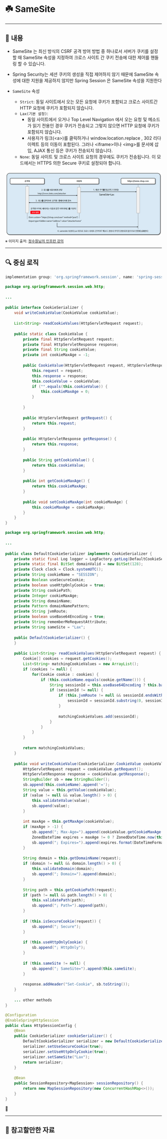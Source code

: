 # ☘️ SameSite

---

## 📖 내용
- SameSite 는 최신 방식의 CSRF 공격 방어 방법 중 하나로서 서버가 쿠키를 설정할 때 SameSite 속성을 지정하여 크로스 사이트 간 쿠키 전송에 대한 제어를 핸들링 할 수 있습니다.
- Spring Security는 세션 쿠키의 생성을 직접 제어하지 않기 때문에 SameSite 속성에 대한 지원을 제공하지 않지만 Spring Session 은 SameSite 속성을 지원한다

- `SameSite` 속성
  - `Strict`: 동일 사이트에서 오는 모든 요청에 쿠키가 포함되고 크로스 사이트간 HTTP 요청에 쿠키가 포함되지 않습니다.
  - `Lax(기본 설정)`: 
    - 동일 사이트에서 오거나 Top Level Navigation 에서 오는 요청 및 메소드가 읽기 전용인 경우 쿠키가 전송되고 그렇지 않으면 HTTP 요청에 쿠키가 포함되지 않습니다.
    - 사용자가 링크(&lt;a&gt;)를 클릭하거나 window.location.replace , 302 리다이렉트 등의 이동이 포함된다. 그러나 &lt;iframe&gt;이나 &lt;img&gt;를 문서에 삽입, AJAX 통신 등은
      쿠키가 전송되지 않습니다.
  - `None`: 동일 사이트 및 크로스 사이트 요청의 경우에도 쿠키가 전송됩니다. 이 모드에서는 HTTPS 의한 Secure 쿠키로 설정되야 합니다.

![image_1.png](image_1.png)
<sub>※ 이미지 출처: [정수원님의 인프런 강의](https://www.inflearn.com/course/%EC%8A%A4%ED%94%84%EB%A7%81-%EC%8B%9C%ED%81%90%EB%A6%AC%ED%8B%B0-%EC%99%84%EC%A0%84%EC%A0%95%EB%B3%B5/dashboard)</sub>

---

## 🔍 중심 로직

```groovy
implementation group: 'org.springframework.session', name: 'spring-session-core', version: '3.2.1'
```

```java
package org.springframework.session.web.http;

...

public interface CookieSerializer {
    void writeCookieValue(CookieValue cookieValue);

    List<String> readCookieValues(HttpServletRequest request);

    public static class CookieValue {
        private final HttpServletRequest request;
        private final HttpServletResponse response;
        private final String cookieValue;
        private int cookieMaxAge = -1;

        public CookieValue(HttpServletRequest request, HttpServletResponse response, String cookieValue) {
            this.request = request;
            this.response = response;
            this.cookieValue = cookieValue;
            if ("".equals(this.cookieValue)) {
                this.cookieMaxAge = 0;
            }

        }

        public HttpServletRequest getRequest() {
            return this.request;
        }

        public HttpServletResponse getResponse() {
            return this.response;
        }

        public String getCookieValue() {
            return this.cookieValue;
        }

        public int getCookieMaxAge() {
            return this.cookieMaxAge;
        }

        public void setCookieMaxAge(int cookieMaxAge) {
            this.cookieMaxAge = cookieMaxAge;
        }
    }
}
```

```java
package org.springframework.session.web.http;

...

public class DefaultCookieSerializer implements CookieSerializer {
    private static final Log logger = LogFactory.getLog(DefaultCookieSerializer.class);
    private static final BitSet domainValid = new BitSet(128);
    private Clock clock = Clock.systemUTC();
    private String cookieName = "SESSION";
    private Boolean useSecureCookie;
    private boolean useHttpOnlyCookie = true;
    private String cookiePath;
    private Integer cookieMaxAge;
    private String domainName;
    private Pattern domainNamePattern;
    private String jvmRoute;
    private boolean useBase64Encoding = true;
    private String rememberMeRequestAttribute;
    private String sameSite = "Lax";

    public DefaultCookieSerializer() {
    }

    public List<String> readCookieValues(HttpServletRequest request) {
        Cookie[] cookies = request.getCookies();
        List<String> matchingCookieValues = new ArrayList();
        if (cookies != null) {
            for(Cookie cookie : cookies) {
                if (this.cookieName.equals(cookie.getName())) {
                    String sessionId = this.useBase64Encoding ? this.base64Decode(cookie.getValue()) : cookie.getValue();
                    if (sessionId != null) {
                        if (this.jvmRoute != null && sessionId.endsWith(this.jvmRoute)) {
                            sessionId = sessionId.substring(0, sessionId.length() - this.jvmRoute.length());
                        }

                        matchingCookieValues.add(sessionId);
                    }
                }
            }
        }

        return matchingCookieValues;
    }

    public void writeCookieValue(CookieSerializer.CookieValue cookieValue) {
        HttpServletRequest request = cookieValue.getRequest();
        HttpServletResponse response = cookieValue.getResponse();
        StringBuilder sb = new StringBuilder();
        sb.append(this.cookieName).append('=');
        String value = this.getValue(cookieValue);
        if (value != null && value.length() > 0) {
            this.validateValue(value);
            sb.append(value);
        }

        int maxAge = this.getMaxAge(cookieValue);
        if (maxAge > -1) {
            sb.append("; Max-Age=").append(cookieValue.getCookieMaxAge());
            ZonedDateTime expires = maxAge != 0 ? ZonedDateTime.now(this.clock).plusSeconds((long)maxAge) : Instant.EPOCH.atZone(ZoneOffset.UTC);
            sb.append("; Expires=").append(expires.format(DateTimeFormatter.RFC_1123_DATE_TIME));
        }

        String domain = this.getDomainName(request);
        if (domain != null && domain.length() > 0) {
            this.validateDomain(domain);
            sb.append("; Domain=").append(domain);
        }

        String path = this.getCookiePath(request);
        if (path != null && path.length() > 0) {
            this.validatePath(path);
            sb.append("; Path=").append(path);
        }

        if (this.isSecureCookie(request)) {
            sb.append("; Secure");
        }

        if (this.useHttpOnlyCookie) {
            sb.append("; HttpOnly");
        }

        if (this.sameSite != null) {
            sb.append("; SameSite=").append(this.sameSite);
        }

        response.addHeader("Set-Cookie", sb.toString());
    }

    ... other methods
}
```

```java
@Configuration
@EnableSpringHttpSession
public class HttpSessionConfig {
    @Bean
    public CookieSerializer cookieSerializer() {
        DefaultCookieSerializer serializer = new DefaultCookieSerializer();
        serializer.setUseSecureCookie(true);
        serializer.setUseHttpOnlyCookie(true);
        serializer.setSameSite("Lax");
        return serializer;
    }

    @Bean
    public SessionRepository<MapSession> sessionRepository() {
        return new MapSessionRepository(new ConcurrentHashMap<>());
    }
}
```

📌

---

## 📂 참고할만한 자료

